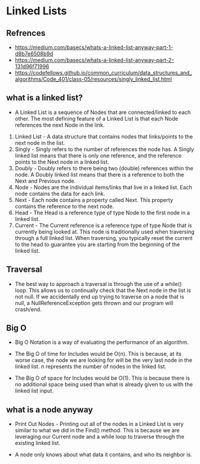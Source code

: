 # Linked Lists

## Refrences
* https://medium.com/basecs/whats-a-linked-list-anyway-part-1-d8b7e6508b9d
* https://medium.com/basecs/whats-a-linked-list-anyway-part-2-131d96f71996
* https://codefellows.github.io/common_curriculum/data_structures_and_algorithms/Code_401/class-05/resources/singly_linked_list.html


## what is a linked list? 
* A Linked List is a sequence of Nodes that are connected/linked to each other. The most defining feature of a Linked List is that each Node references the next Node in the link.

1. Linked List - A data structure that contains nodes that links/points to the next node in the list.
2. Singly - Singly refers to the number of references the node has. A Singly linked list means that there is only one reference, and the reference points to the Next node in a linked list.
3. Doubly - Doubly refers to there being two (double) references within the node. A Doubly linked list means that there is a reference to both the Next and Previous node.
4. Node - Nodes are the individual items/links that live in a linked list. Each node contains the data for each link.
5. Next - Each node contains a property called Next. This property contains the reference to the next node.
6. Head - The Head is a reference type of type Node to the first node in a linked list.
7. Current - The Current reference is a reference type of type Node that is currently being looked at. This node is traditionally used when traversing through a full linked list. When traversing, you typically reset the current to the head to guarantee you are starting from the beginning of the linked list.

## Traversal 

* The best way to approach a traversal is through the use of a while() loop. This allows us to continually check that the Next node in the list is not null. If we accidentally end up trying to traverse on a node that is null, a NullReferenceException gets thrown and our program will crash/end.

## Big O 

* Big O Notation is a way of evaluating the performance of an algorithm.

* The Big O of time for Includes would be O(n). This is because, at its worse case, the node we are looking for will be the very last node in the linked list. n represents the number of nodes in the linked list.

* The Big O of space for Includes would be O(1). This is because there is no additional space being used than what is already given to us with the linked list input.

## what is a node anyway 

* Print Out Nodes - 
Printing out all of the nodes in a Linked List is very similar to what we did in the Find() method. This is because we are leveraging our Current node and a while loop to traverse through the existing linked list.

* A node only knows about what data it contains, and who its neighbor is.
